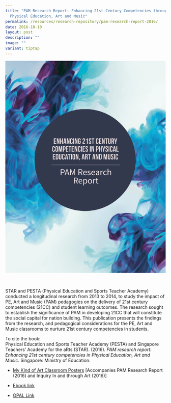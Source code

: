 ```yaml
---
title: "PAM Research Report: Enhancing 21st Century Competencies through
  Physical Education, Art and Music"
permalink: /resources/research-repository/pam-research-report-2016/
date: 2016-10-10
layout: post
description: ""
image: ""
variant: tiptap
---
```

<div class="isomer-image-wrapper">
<img style="width:600px" height="auto" width="100%" src="/images/ce71f8c66u0548.png">
</div>
<p>
<br>
</p>
<p>STAR and PESTA (Physical Education and Sports Teacher Academy) conducted
a longitudinal research from 2013 to 2014, to study the impact of PE, Art
and Music (PAM) pedagogies on the delivery of 21st century competencies
(21CC) and student learning outcomes. The research sought to establish
the significance of PAM in developing 21CC that will constitute the social
capital for nation building. This publication presents the findings from
the research, and pedagogical considerations for the PE, Art and Music
classrooms to nurture 21st century competencies in students.&nbsp;</p>
<p>To cite the book:&nbsp;
<br>Physical Education and Sports Teacher Academy (PESTA) and Singapore Teachers’
Academy for the aRts (STAR). (2016).&nbsp;<em>PAM research report: Enhancing 21st century competencies in Physical Education, Art and Music.</em>&nbsp;Singapore:
Ministry of Education.</p>
<ul>
<li>
<p><a href="https://www.opal2.moe.edu.sg/app/ccpm/content/29b0e0f4-b185-4ede-b57d-65786c165901" rel="noopener noreferrer nofollow" target="_blank">My Kind of Art Classroom Posters</a>&nbsp;[Accompanies
PAM Research Report (2016) and Inquiry In and through Art (2016)]</p>
</li>
<li>
<p><a href="https://issuu.com/moe_star/docs/pam_research_report" rel="noopener noreferrer nofollow" target="_blank">Ebook link</a>
</p>
</li>
<li>
<p><a href="https://www.opal2.moe.edu.sg/app/ccpm/content/fb6f671b-8468-4f36-ab59-013659ae763a" rel="noopener noreferrer nofollow" target="_blank">OPAL Link</a>
</p>
</li>
</ul>
<p></p>